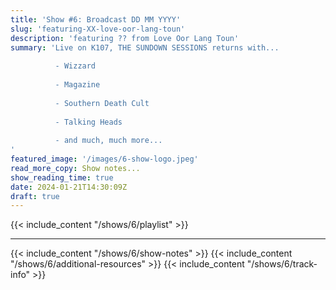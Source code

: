 ```yaml
---
title: 'Show #6: Broadcast DD MM YYYY'
slug: 'featuring-XX-love-oor-lang-toun'
description: 'featuring ?? from Love Oor Lang Toun'
summary: 'Live on K107, THE SUNDOWN SESSIONS returns with...
 
          - Wizzard
                    
          - Magazine
          
          - Southern Death Cult
          
          - Talking Heads
          
          - and much, much more...
'
featured_image: '/images/6-show-logo.jpeg'
read_more_copy: Show notes...
show_reading_time: true
date: 2024-01-21T14:30:09Z
draft: true
---
```

{{< include_content "/shows/6/playlist" >}}

---

{{< include_content "/shows/6/show-notes" >}}
{{< include_content "/shows/6/additional-resources" >}}
{{< include_content "/shows/6/track-info" >}}
